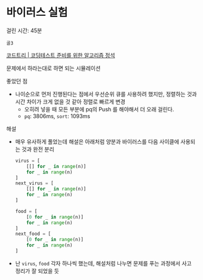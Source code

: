 # 바이러스 실험

걸린 시간: 45분

`골3`

[코드트리 | 코딩테스트 준비를 위한 알고리즘 정석](https://www.codetree.ai/training-field/frequent-problems/problems/virus-experiment/description?page=3&pageSize=20)

문제에서 하라는대로 하면 되는 시뮬레이션

좋았던 점

- 나이순으로 먼저 진행된다는 점에서 우선순위 큐를 사용하려 했지만, 정렬하는 것과 시간 차이가 크게 없을 것 같아 정렬로 빠르게 변경
    - 오히려 넣을 때 모든 부분에 pq의 Push 를 해야해서 더 오래 걸린다.
    - `pq`: 3806ms, `sort`: 1093ms

해설

- 매우 유사하게 풀었는데 해설은 아래처럼 양분과 바이러스를 다음 사이클에 사용되는 것과 완전 분리

    ```python
    virus = [
        [[] for _ in range(n)]
        for _ in range(n)
    ]
    next_virus = [
        [[] for _ in range(n)]
        for _ in range(n)
    ]
    
    food = [
        [0 for _ in range(n)]
        for _ in range(n)
    ]
    next_food = [
        [0 for _ in range(n)]
        for _ in range(n)
    ]
    ```

- 난 `virus`, `food` 각자 하나씩 했는데, 해설처럼 나누면 문제를 푸는 과정에서 사고 정리가 잘 되었을 듯